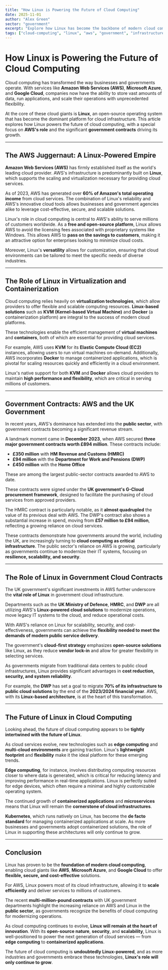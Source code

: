```yaml
---
title: "How Linux is Powering the Future of Cloud Computing"
date: 2025-11-01
author: "Alex Green"
sector: "government"
excerpt: "Explore how Linux has become the backbone of modern cloud computing, with a focus on AWS's major UK government contracts and the role of open-source in public sector digital transformation."
tags: ["cloud-computing", "linux", "aws", "government", "infrastructure"]
---
```


# How Linux is Powering the Future of Cloud Computing

Cloud computing has transformed the way businesses and governments operate. With services like **Amazon Web Services (AWS)**, **Microsoft Azure**, and **Google Cloud**, companies now have the ability to store vast amounts of data, run applications, and scale their operations with unprecedented flexibility.

At the core of these cloud giants is **Linux**, an open-source operating system that has become the dominant platform for cloud infrastructure. This article explores how Linux powers the future of cloud computing, with a special focus on **AWS's role** and the significant **government contracts** driving its growth.

---

## The AWS Juggernaut: A Linux-Powered Empire

**Amazon Web Services (AWS)** has firmly established itself as the world's leading cloud provider. AWS's infrastructure is predominantly built on **Linux**, which supports the scaling and virtualization necessary for providing cloud services.

As of 2023, AWS has generated over **60% of Amazon's total operating income** from cloud services. The combination of Linux's reliability and AWS's innovative cloud tools allows businesses and government agencies alike to leverage cost-effective, secure, and scalable solutions.

Linux's role in cloud computing is central to AWS's ability to serve millions of customers worldwide. As a **free and open-source platform**, Linux allows AWS to avoid the licensing fees associated with proprietary systems like Windows. This allows AWS to **pass on the savings to customers**, making it an attractive option for enterprises looking to minimize cloud costs.

Moreover, Linux's **versatility** allows for customization, ensuring that cloud environments can be tailored to meet the specific needs of diverse industries.

---

## The Role of Linux in Virtualization and Containerization

Cloud computing relies heavily on **virtualization technologies**, which allow providers to offer flexible and scalable computing resources. **Linux-based solutions** such as **KVM (Kernel-based Virtual Machine)** and **Docker** (a containerization platform) are integral to the success of modern cloud platforms.

These technologies enable the efficient management of **virtual machines** and **containers**, both of which are essential for providing cloud services.

For example, AWS uses **KVM** for its **Elastic Compute Cloud (EC2)** instances, allowing users to run virtual machines on-demand. Additionally, AWS incorporates **Docker** to manage containerized applications, which is pivotal for scaling resources quickly and efficiently in a cloud environment.

Linux's native support for both **KVM** and **Docker** allows cloud providers to maintain **high performance and flexibility**, which are critical in serving millions of customers.

---

## Government Contracts: AWS and the UK Government

In recent years, AWS's dominance has extended into the **public sector**, with government contracts becoming a significant revenue stream.

A landmark moment came in **December 2023**, when AWS secured **three major government contracts worth £894 million**. These contracts include:

- **£350 million** with **HM Revenue and Customs (HMRC)**
- **£94 million** with the **Department for Work and Pensions (DWP)**
- **£450 million** with the **Home Office**

These are among the largest public-sector contracts awarded to AWS to date.

These contracts were signed under the **UK government's G-Cloud procurement framework**, designed to facilitate the purchasing of cloud services from approved providers.

The HMRC contract is particularly notable, as it **almost quadrupled** the value of its previous deal with AWS. The DWP's contract also shows a substantial increase in spend, moving from **£57 million to £94 million**, reflecting a growing reliance on cloud services.

These contracts demonstrate how governments around the world, including the UK, are increasingly turning to **cloud computing as critical infrastructure**. The public sector's reliance on AWS is growing, particularly as governments continue to modernize their IT systems, focusing on **resilience, scalability, and security**.

---

## The Role of Linux in Government Cloud Contracts

The UK government's significant investments in AWS further underscore the **vital role of Linux** in government cloud infrastructure.

Departments such as the **UK Ministry of Defence**, **HMRC**, and **DWP** are all utilizing AWS's **Linux-powered cloud solutions** to modernize operations, move legacy IT systems to the cloud, and reduce operational costs.

With AWS's reliance on Linux for scalability, security, and cost-effectiveness, governments can achieve the **flexibility needed to meet the demands of modern public service delivery**.

The government's **cloud-first strategy** emphasizes **open-source solutions** like Linux, as they reduce **vendor lock-in** and allow for greater flexibility in selecting services.

As governments migrate from traditional data centers to public cloud infrastructures, Linux provides significant advantages in **cost reduction, security, and system reliability**.

For example, the **DWP** has set a goal to migrate **70% of its infrastructure to public cloud solutions** by the end of the **2023/2024 financial year**. AWS, with its **Linux-based architecture**, is at the heart of this transformation.

---

## The Future of Linux in Cloud Computing

Looking ahead, the future of cloud computing appears to be **tightly intertwined with the future of Linux**.

As cloud services evolve, new technologies such as **edge computing** and **multi-cloud environments** are gaining traction. Linux's **lightweight footprint** and **flexibility** make it the ideal platform for these emerging trends.

**Edge computing**, for instance, involves distributing computing resources closer to where data is generated, which is critical for reducing latency and improving performance in real-time applications. Linux is perfectly suited for edge devices, which often require a minimal and highly customizable operating system.

The continued growth of **containerized applications** and **microservices** means that Linux will remain the **cornerstone of cloud infrastructures**.

**Kubernetes**, which runs natively on Linux, has become the **de facto standard** for managing containerized applications at scale. As more businesses and governments adopt containerized solutions, the role of Linux in supporting these architectures will only continue to grow.

---

## Conclusion

Linux has proven to be the **foundation of modern cloud computing**, enabling cloud giants like **AWS**, **Microsoft Azure**, and **Google Cloud** to offer **flexible, secure, and cost-effective** solutions.

For AWS, Linux powers most of its cloud infrastructure, allowing it to **scale efficiently** and deliver services to millions of customers.

The recent **multi-million-pound contracts** with UK government departments highlight the increasing reliance on AWS and Linux in the **public sector**, as governments recognize the benefits of cloud computing for modernizing operations.

As cloud computing continues to evolve, **Linux will remain at the heart of innovation**. With its **open-source nature**, **security**, and **scalability**, Linux is well-positioned to power the next generation of cloud services — from **edge computing** to **containerized applications**.

The future of cloud computing is **undoubtedly Linux-powered**, and as more industries and governments embrace these technologies, **Linux's role will only continue to grow**.